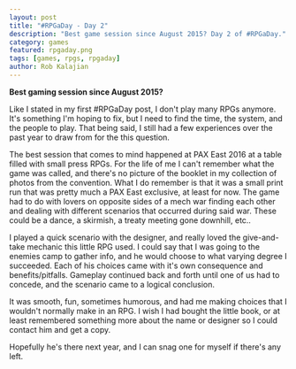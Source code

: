 ```yaml
---
layout: post
title: "#RPGaDay - Day 2"
description: "Best game session since August 2015? Day 2 of #RPGaDay."
category: games
featured: rpgaday.png
tags: [games, rpgs, rpgaday]
author: Rob Kalajian
---
```


**Best gaming session since August 2015?**

Like I stated in my first #RPGaDay post, I don't play many RPGs anymore. It's something I'm hoping to fix, but I need to find the time, the system, and the people to play. That being said, I still had a few experiences over the past year to draw from for the this question.

The best session that comes to mind happened at PAX East 2016 at a table filled with small press RPGs. For the life of me I can't remember what the game was called, and there's no picture of the booklet in my collection of photos from the convention. What I do remember is that it was a small print run that was pretty much a PAX East exclusive, at least for now. The game had to do with lovers on opposite sides of a mech war finding each other and dealing with different scenarios that occurred during said war. These could be a dance, a skirmish, a treaty meeting gone downhill, etc..

I played a quick scenario with the designer, and really loved the give-and-take mechanic this little RPG used. I could say that I was going to the enemies camp to gather info, and he would choose to what varying degree I succeeded. Each of his choices came with it's own consequence and benefits/pitfalls. Gameplay continued back and forth until one of us had to concede, and the scenario came to a logical conclusion.

It was smooth, fun, sometimes humorous, and had me making choices that I wouldn't normally make in an RPG. I wish I had bought the little book, or at least remembered something more about the name or designer so I could contact him and get a copy.

Hopefully he's there next year, and I can snag one for myself if there's any left. 
